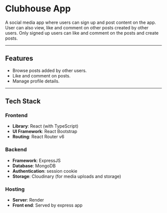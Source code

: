 # Clubhouse App

A social media app where users can sign up and post content on the app. User can also view, like and comment on other posts created by other users. Only signed up users can like and comment on the posts and create posts.

---

## Features

- Browse posts added by other users.
- Like and comment on posts.
- Manage profile details.

---

## Tech Stack

### **Frontend**

- **Library**: React (with TypeScript)
- **UI Framework**: React Bootstrap
- **Routing**: React Router v6

### **Backend**

- **Framework**: ExpressJS
- **Database**: MongoDB
- **Authentication**: session cookie
- **Storage**: Cloudinary (for media uploads and storage)

### **Hosting**

- **Server**: Render
- **Front end**: Served by express app
